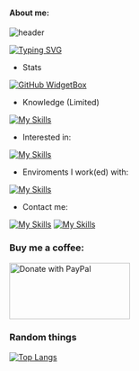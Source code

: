 #### About me:

![header](https://capsule-render.vercel.app/api?type=waving&color=6EF77B&height=300&section=header&text=I%20am%20Lijukay&desc=Welcome%20to%20my%20profile&descAlignY=70&fontSize=90)

[![Typing SVG](https://readme-typing-svg.demolab.com?font=Fira+Code&pause=1000&color=6EF77B&width=435&lines=18+years+old;From+Germany;App+Development)](https://git.io/typing-svg)

- Stats

[![GitHub WidgetBox](https://github-widgetbox.vercel.app/api/profile?username=Lijukay&data=followers,repositories,stars,commits&theme=viridescent)](https://github.com/Jurredr/github-widgetbox)

- Knowledge (Limited)

[![My Skills](https://skillicons.dev/icons?i=java)](https://skillicons.dev)

- Interested in:

[![My Skills](https://skillicons.dev/icons?i=html,css,kotlin)](https://skillicons.dev)

- Enviroments I work(ed) with:

[![My Skills](https://skillicons.dev/icons?i=androidstudio,eclipse,idea,vscode)](https://skillicons.dev)

- Contact me:

[![My Skills](https://skillicons.dev/icons?i=twitter)](https://twitter.com/lijukayy)
[![My Skills](https://skillicons.dev/icons?i=instagram)](https://https://www.instagram.com/licos_world/)

<h3>Buy me a coffee:</h3>

<a href="https://www.paypal.me/Lijukay">
  <img src="https://raw.githubusercontent.com/stefan-niedermann/paypal-donate-button/master/paypal-donate-button.png" alt="Donate with PayPal"
  width="215"
  height="100"/>
</a>

<h3>Random things</h3>

[![Top Langs](https://github-readme-stats.vercel.app/api/top-langs/?username=Lijukay&layout=compact)](https://github.com/anuraghazra/github-readme-stats)
